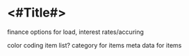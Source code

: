 #  <#Title#>

finance
    options for load, interest rates/accuring
    
color coding item list?
    category for items
    meta data for items
